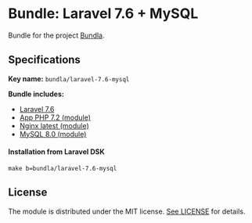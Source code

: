 # Bundle: Laravel 7.6 + MySQL

Bundle for the project [Bundla](https://github.com/tgaru/bundla).

## Specifications

**Key name:** `bundla/laravel-7.6-mysql`

**Bundle includes:**
* [Laravel 7.6](https://github.com/laravel/laravel)
* [App PHP 7.2 (module)](https://github.com/bundla/m-app-php-7.2)
* [Nginx latest (module)](https://github.com/bundla/m-nginx-latest)
* [MySQL 8.0 (module)](https://github.com/bundla/m-mysql-8.0)

#### Installation from Laravel DSK
```
make b=bundla/laravel-7.6-mysql
````

## License
The module is distributed under the MIT license. [See LICENSE](./LICENSE.md) for details.
